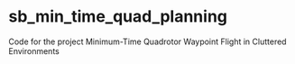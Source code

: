 # sb_min_time_quad_planning
Code for the project Minimum-Time Quadrotor Waypoint Flight in Cluttered Environments
